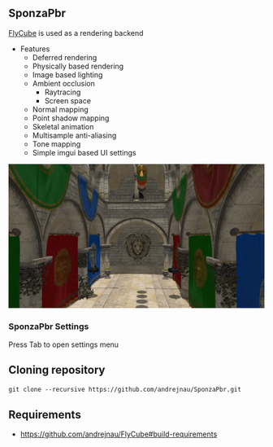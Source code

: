 ## SponzaPbr

[FlyCube](https://github.com/andrejnau/FlyCube) is used as a rendering backend

* Features
  * Deferred rendering
  * Physically based rendering
  * Image based lighting
  * Ambient occlusion
    * Raytracing
    * Screen space
  * Normal mapping
  * Point shadow mapping
  * Skeletal animation
  * Multisample anti-aliasing
  * Tone mapping
  * Simple imgui based UI settings

![sponza.png](screenshots/sponza.png)

### SponzaPbr Settings
Press Tab to open settings menu

## Cloning repository
```
git clone --recursive https://github.com/andrejnau/SponzaPbr.git
```

## Requirements
* https://github.com/andrejnau/FlyCube#build-requirements
